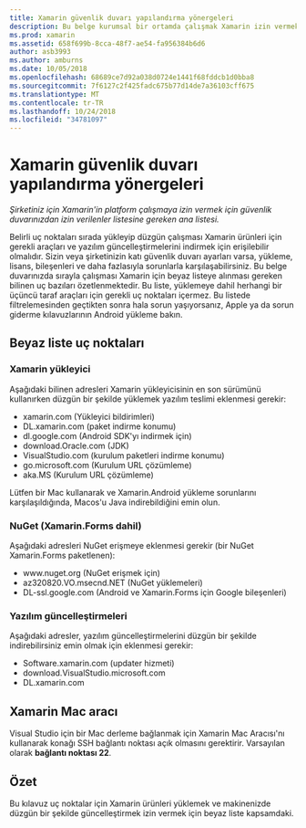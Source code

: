 ```yaml
---
title: Xamarin güvenlik duvarı yapılandırma yönergeleri
description: Bu belge kurumsal bir ortamda çalışmak Xamarin izin vermek için Güvenlik Duvarı'nda izin verilenler listesinde olması gereken ana bilgisayar listesini sağlar.
ms.prod: xamarin
ms.assetid: 658f699b-8cca-48f7-ae54-fa956384b6d6
author: asb3993
ms.author: amburns
ms.date: 10/05/2018
ms.openlocfilehash: 68689ce7d92a038d0724e1441f68fddcb1d0bba8
ms.sourcegitcommit: 7f6127c2f425fadc675b77d14de7a36103cff675
ms.translationtype: MT
ms.contentlocale: tr-TR
ms.lasthandoff: 10/24/2018
ms.locfileid: "34781097"
---
```

# <a name="xamarin-firewall-configuration-instructions"></a>Xamarin güvenlik duvarı yapılandırma yönergeleri

_Şirketiniz için Xamarin'in platform çalışmaya izin vermek için güvenlik duvarınızdan izin verilenler listesine gereken ana listesi._

Belirli uç noktaları sırada yükleyip düzgün çalışması Xamarin ürünleri için gerekli araçları ve yazılım güncelleştirmelerini indirmek için erişilebilir olmalıdır. Sizin veya şirketinizin katı güvenlik duvarı ayarları varsa, yükleme, lisans, bileşenleri ve daha fazlasıyla sorunlarla karşılaşabilirsiniz. Bu belge duvarınızda sırayla çalışması Xamarin için beyaz listeye alınması gereken bilinen uç bazıları özetlenmektedir. Bu liste, yüklemeye dahil herhangi bir üçüncü taraf araçları için gerekli uç noktaları içermez. Bu listede filtrelemesinden geçtikten sonra hala sorun yaşıyorsanız, Apple ya da sorun giderme kılavuzlarının Android yükleme bakın.

## <a name="endpoints-to-whitelist"></a>Beyaz liste uç noktaları

### <a name="xamarin-installer"></a>Xamarin yükleyici

Aşağıdaki bilinen adresleri Xamarin yükleyicisinin en son sürümünü kullanırken düzgün bir şekilde yüklemek yazılım teslimi eklenmesi gerekir:

- xamarin.com (Yükleyici bildirimleri)
- DL.xamarin.com (paket indirme konumu)
- dl.google.com (Android SDK'yı indirmek için)
- download.Oracle.com (JDK)
- VisualStudio.com (kurulum paketleri indirme konumu)
- go.microsoft.com (Kurulum URL çözümleme)
- aka.MS (Kurulum URL çözümleme)

Lütfen bir Mac kullanarak ve Xamarin.Android yükleme sorunlarını karşılaşıldığında, Macos'u Java indirebildiğini emin olun.

### <a name="nuget-including-xamarinforms"></a>NuGet (Xamarin.Forms dahil)

Aşağıdaki adresleri NuGet erişmeye eklenmesi gerekir (bir NuGet Xamarin.Forms paketlenen):

- www\.nuget.org (NuGet erişmek için)
- az320820.VO.msecnd.NET (NuGet yüklemeleri)
- DL-ssl.google.com (Android ve Xamarin.Forms için Google bileşenleri)

### <a name="software-updates"></a>Yazılım güncelleştirmeleri

Aşağıdaki adresler, yazılım güncelleştirmelerini düzgün bir şekilde indirebilirsiniz emin olmak için eklenmesi gerekir:

- Software.xamarin.com (updater hizmeti)
- download.VisualStudio.microsoft.com
- DL.xamarin.com

## <a name="xamarin-mac-agent"></a>Xamarin Mac aracı

Visual Studio için bir Mac derleme bağlanmak için Xamarin Mac Aracısı'nı kullanarak konağı SSH bağlantı noktası açık olmasını gerektirir. Varsayılan olarak **bağlantı noktası 22**.

## <a name="summary"></a>Özet

Bu kılavuz uç noktalar için Xamarin ürünleri yüklemek ve makinenizde düzgün bir şekilde güncelleştirmek izin vermek için beyaz liste kapsamdaki.
